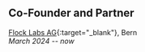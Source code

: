 ## Co-Founder and Partner
[Flock Labs AG](https://www.flock-labs.com){:target="_blank"}, Bern  
*March 2024 -- now*
